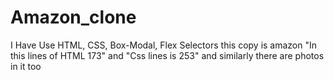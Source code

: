 # Amazon_clone
I Have Use HTML, CSS, Box-Modal, Flex Selectors this copy is amazon "In this lines of HTML 173"  and "Css lines is 253" and similarly there are photos in it too
